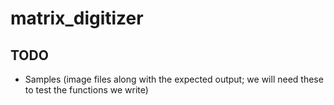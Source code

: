 # matrix_digitizer

## TODO
* Samples (image files along with the expected output; we will need these to test the functions we write)
